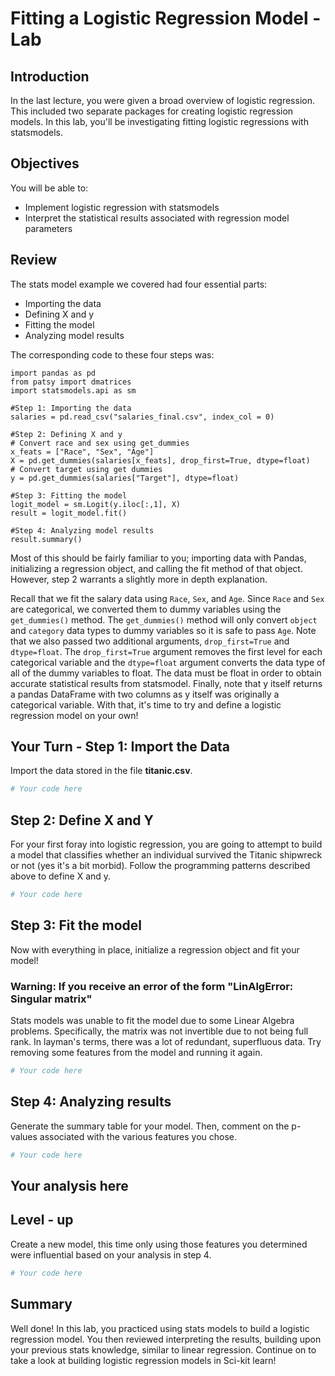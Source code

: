 
# Fitting a Logistic Regression Model - Lab

## Introduction
In the last lecture, you were given a broad overview of logistic regression. This included two separate packages for creating logistic regression models. In this lab, you'll be investigating fitting logistic regressions with statsmodels.



## Objectives

You will be able to:
* Implement logistic regression with statsmodels
* Interpret the statistical results associated with regression model parameters


## Review

The stats model example we covered had four essential parts:
* Importing the data
* Defining X and y
* Fitting the model
* Analyzing model results

The corresponding code to these four steps was:

```
import pandas as pd
from patsy import dmatrices
import statsmodels.api as sm

#Step 1: Importing the data
salaries = pd.read_csv("salaries_final.csv", index_col = 0)

#Step 2: Defining X and y
# Convert race and sex using get_dummies
x_feats = ["Race", "Sex", "Age"]
X = pd.get_dummies(salaries[x_feats], drop_first=True, dtype=float)
# Convert target using get dummies
y = pd.get_dummies(salaries["Target"], dtype=float)

#Step 3: Fitting the model
logit_model = sm.Logit(y.iloc[:,1], X)
result = logit_model.fit()

#Step 4: Analyzing model results
result.summary()
```

Most of this should be fairly familiar to you; importing data with Pandas, initializing a regression object, and calling the fit method of that object. However, step 2 warrants a slightly more in depth explanation.

Recall that we fit the salary data using `Race`, `Sex`, and `Age`. Since `Race` and `Sex` are categorical, we converted them to dummy variables using the `get_dummies()` method. The ```get_dummies()``` method will only convert `object` and `category` data types to dummy variables so it is safe to pass `Age`. Note that we also passed two additional arguments, ```drop_first=True``` and ```dtype=float```. The ```drop_first=True``` argument removes the first level for each categorical variable and the ```dtype=float``` argument converts the data type of all of the dummy variables to float. The data must be float in order to obtain accurate statistical results from statsmodel. Finally, note that y itself returns a pandas DataFrame with two columns as y itself was originally a categorical variable. With that, it's time to try and define a logistic regression model on your own!

## Your Turn - Step 1: Import the Data

Import the data stored in the file **titanic.csv**.


```python
# Your code here
```

## Step 2: Define X and Y

For your first foray into logistic regression, you are going to attempt to build a model that classifies whether an individual survived the Titanic shipwreck or not (yes it's a bit morbid). Follow the programming patterns described above to define X and y.


```python
# Your code here
```

## Step 3: Fit the model

Now with everything in place, initialize a regression object and fit your model!

### Warning: If you receive an error of the form "LinAlgError: Singular matrix"

Stats models was unable to fit the model due to some Linear Algebra problems. Specifically, the matrix was not invertible due to not being full rank. In layman's terms, there was a lot of redundant, superfluous data. Try removing some features from the model and running it again.


```python
# Your code here
```

## Step 4: Analyzing results

Generate the summary table for your model. Then, comment on the p-values associated with the various features you chose.


```python
# Your code here
```

## Your analysis here

## Level - up

Create a new model, this time only using those features you determined were influential based on your analysis in step 4.


```python
# Your code here
```

## Summary 

Well done! In this lab, you practiced using stats models to build a logistic regression model. You then reviewed interpreting the results, building upon your previous stats knowledge, similar to linear regression. Continue on to take a look at building logistic regression models in Sci-kit learn!
